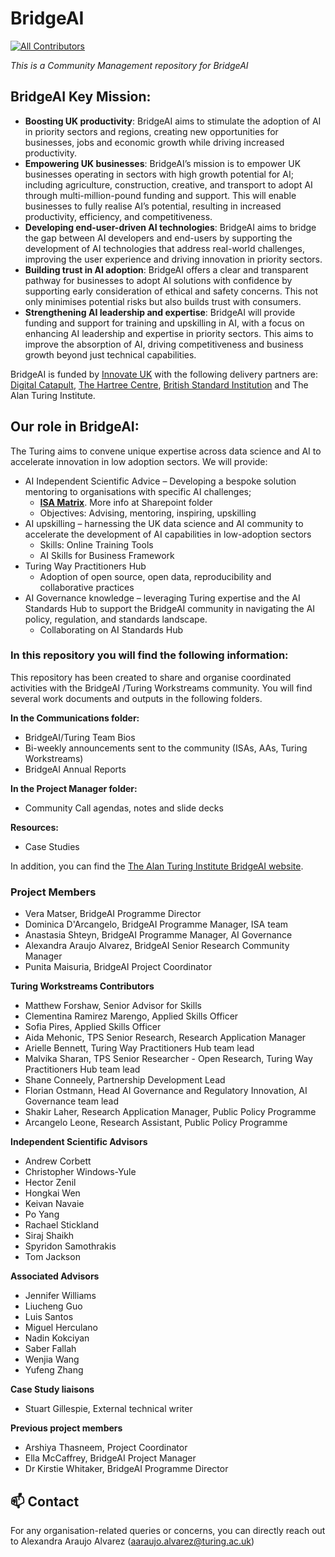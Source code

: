 # BridgeAI
<!-- ALL-CONTRIBUTORS-BADGE:START - Do not remove or modify this section -->
[![All Contributors](https://img.shields.io/badge/all_contributors-5-orange.svg?style=flat-square)](#contributors-)
<!-- ALL-CONTRIBUTORS-BADGE:END -->
*This is a Community Management repository for BridgeAI*

## BridgeAI Key Mission:
* **Boosting UK productivity**: BridgeAI aims to stimulate the adoption of AI in priority sectors and regions, creating new opportunities for businesses, jobs and economic growth while driving increased productivity.
* **Empowering UK businesses**: BridgeAI’s mission is to empower UK businesses operating in sectors with high growth potential for AI; including agriculture, construction, creative, and transport to adopt AI through multi-million-pound funding and support. This will enable businesses to fully realise AI’s potential, resulting in increased productivity, efficiency, and competitiveness.
* **Developing end-user-driven AI technologies**: BridgeAI aims to bridge the gap between AI developers and end-users by supporting the development of AI technologies that address real-world challenges, improving the user experience and driving innovation in priority sectors.
* **Building trust in AI adoption**: BridgeAI offers a clear and transparent pathway for businesses to adopt AI solutions with confidence by supporting early consideration of ethical and safety concerns. This not only minimises potential risks but also builds trust with consumers.
* **Strengthening AI leadership and expertise**: BridgeAI will provide funding and support for training and upskilling in AI, with a focus on enhancing AI leadership and expertise in priority sectors. This aims to improve the absorption of AI, driving competitiveness and business growth beyond just technical capabilities.

BridgeAI is funded by [Innovate UK](https://www.ukri.org/councils/innovate-uk/) with the following delivery partners are: [Digital Catapult](https://www.digicatapult.org.uk/), [The Hartree Centre](https://www.hartree.stfc.ac.uk/), [British Standard Institution](https://www.bsigroup.com/en-GB/about-bsi/uk-national-standards-body/) and The Alan Turing Institute.

## Our role in BridgeAI:
The Turing aims to convene unique expertise across data science and AI to accelerate innovation in low adoption sectors. We will provide:
* AI Independent Scientific Advice – Developing a bespoke solution mentoring to organisations with specific AI challenges; 
    * **[ISA Matrix](https://thealanturininstitute.sharepoint.com/:x:/r/sites/ISA/_layouts/15/Doc.aspx?sourcedoc=%7B709D7BBF-71AB-4E2C-B61C-0FA8661FBAD9%7D&file=ISA%20matrix%20.xlsx&action=default&mobileredirect=true)**. More info at Sharepoint folder 
    * Objectives: Advising, mentoring, inspiring, upskilling
* AI upskilling –  harnessing the UK data science and AI community to accelerate the development of AI capabilities in low-adoption sectors 
    * Skills: Online Training Tools 
    * AI Skills for Business Framework
* Turing Way Practitioners Hub
    * Adoption of open source, open data, reproducibility and collaborative practices
* AI Governance knowledge – leveraging Turing expertise and the AI Standards Hub to support the BridgeAI community in navigating the AI policy, regulation, and standards landscape. 
    * Collaborating on AI Standards Hub

### In this repository you will find the following information:
This repository has been created to share and organise coordinated activities with the BridgeAI /Turing Workstreams community. You will find several work documents and outputs in the following folders.

**In the Communications folder:**
* BridgeAI/Turing Team Bios
* Bi-weekly announcements sent to the community (ISAs, AAs, Turing Workstreams)
* BridgeAI Annual Reports

**In the Project Manager folder:**
* Community Call agendas, notes and slide decks

**Resources:**
* Case Studies 
  
In addition, you can find the [The Alan Turing Institute BridgeAI website](https://www.turing.ac.uk/partnering-turing/current-partnerships-and-collaborations/innovateukbridgeai).

### Project Members

 - Vera Matser, BridgeAI Programme Director
 - Dominica D'Arcangelo, BridgeAI Programme Manager, ISA team
 - Anastasia Shteyn, BridgeAI Programme Manager, AI Governance
 - Alexandra Araujo Alvarez, BridgeAI Senior Research Community Manager
 - Punita Maisuria, BridgeAI Project Coordinator

   
 **Turing Workstreams Contributors**

 - Matthew Forshaw, Senior Advisor for Skills
 - Clementina Ramirez Marengo, Applied Skills Officer
 - Sofia Pires, Applied Skills Officer
 - Aida Mehonic, TPS Senior Research, Research Application Manager
 - Arielle Bennett, Turing Way Practitioners Hub team lead
 - Malvika Sharan, TPS Senior Researcher - Open Research, Turing Way Practitioners Hub team lead
 - Shane Conneely, Partnership Development Lead
 - Florian Ostmann, Head AI Governance and Regulatory Innovation, AI Governance team lead
 - Shakir Laher, Research Application Manager, Public Policy Programme
 - Arcangelo Leone, Research Assistant, Public Policy Programme

**Independent Scientific Advisors**

- Andrew Corbett
- Christopher Windows-Yule
- Hector Zenil
- Hongkai Wen
- Keivan Navaie
- Po Yang
- Rachael Stickland
- Siraj Shaikh
- Spyridon Samothrakis
- Tom Jackson

**Associated Advisors**

- Jennifer Williams
- Liucheng Guo
- Luis Santos
- Miguel Herculano
- Nadin Kokciyan
- Saber Fallah
- Wenjia Wang
- Yufeng Zhang
  
 **Case Study liaisons**
 - Stuart Gillespie, External technical writer
   
**Previous project members**
 - Arshiya Thasneem, Project Coordinator
 - Ella McCaffrey, BridgeAI Project Manager
 - Dr Kirstie Whitaker, BridgeAI Programme Director

📫 Contact
---

For any organisation-related queries or concerns, you can directly reach out to Alexandra Araujo Alvarez (aaraujo.alvarez@turing.ac.uk)
